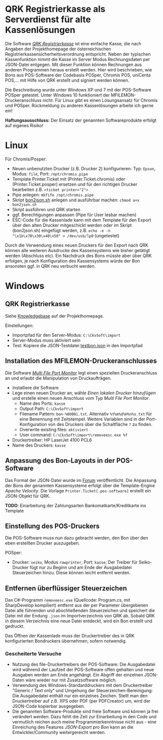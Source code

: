 # QRK Registrierkasse als Serverdienst für alte Kassenlösungen
Die Software *[QRK Registrierkasse](http://www.ckvsoft.at/)* ist eine einfache Kasse, die nach Angaben der Projekthomepage der österreichischen Registrierkassensicherheitsverordnung entspricht.
Neben der typischen Kassenfunktion nimmt die Kasse im Server Modus Rechnungsdaten per JSON-Datei entgegen. Mit dieser Funktion können Rechnungen aus anderen Programmen heraus erstellt werden.
Hier wird beschrieben, wie Bons aus POS-Software der Codebasis POSper, Chromis POS, uniCenta POS,... mit Hilfe von QRK erstellt und signiert werden können.

Die Beschreibung wurde unter Windows XP und 7 mit der POS-Software POSper getestet. Unter Windows 10 funktioniert der MFILEMON-Druckeranschluss nicht. Für Linux gibt es einen Lösungsansatz für Chromis und POSper. Rückmeldung zu anderen Kassenlösungen arbeite ich gerne ein!

**Haftungsausschluss:** Der Einsatz der genannten Softwareprodukte erfolgt auf eigenes Risiko!

# Linux
Für Chromis/Posper:
- Neuen unbenutzten Drucker (z.B. Drucker 2) konfigurieren: Typ: `Epson`, Modus: `file`, Port: `/opt/chromis.pipe`
- Template Printer.Ticket mit (Printer.Ticket.chromis) oder (Printer.Ticket.posper) ersetzen und für den richtigen Drucker bearbeiten z.B. `<ticket printer="2">`
- Pipe anlegen: `mkfifo /opt/chromis.pipe`
- Skript [bon2json.sh](bon2json.sh) anlegen und ausführbar machen: `chmod a+x bon2json.sh`
- Skript ausführen und QRK starten
- ggf. Berechtigungen anpassen (Pipe für User lesbar machen)
- ESC-Code für die Kassenlade kann mit dem Template für den Export über den alten Drucker mitgeschickt werden oder im Skript (bon2json.sh) eingefügt werden, z.B. `echo -e -n "\x1b\x70\x30\x40\x50" > /dev/usb/lp0` (ungetestet)

Durch die Verwendung eines neuen Druckers für den Export nach QRK können alle weiteren Ausdrucke des Kassensystems wie bisher getätigt werden (Abschluss etc). Ein Nachdruck des Bons müsste aber über QRK erfolgen, je nach Konfiguration des Kassensystems würde der Bon ansonsten ggf. in QRK neu verbucht werden.

# Windows
## QRK Registrierkasse
Siehe [Knowledgebase](http://www.ckvsoft.at/kb/) auf der Projekthomepage. 

Einstellungen:
- Importpfad für den Server-Modus: `C:\CkvSoft\import`
- Server-Modus muss aktiviert sein
- Test: Kopiere die JSON-Testdatei [testbon.json](testbon.json) in den Importpfad

## Installation des MFILEMON-Druckeranschlusses
Die Software *[Multi File Port Monitor](https://sourceforge.net/projects/mfilemon/)* legt einen speziellen Druckeranschluss an und erlaubt die Manipulation von Druckaufträgen. 
- Installiere die Software
- Lege einen neuen Drucker an, wähle *Einen lokalen Drucker hinzufügen* und erstelle einen neuen Anschluss vom Typ *Multi File Port Monitor*.
  - Name des Ports: `kasse`
  - Output Path: `C:\CkvSoft\import`
  - Filename Pattern: `bon-%0000i.txt`. Alternativ `%Y%m%d%H%n%s.txt` für eine Benennung mit Zeitstempel. Weitere Variablen sind in der Port-Konfiguration von des Druckers über die Schaltfläche `?` zu finden.
  - Overwrite existing files: `aktiviert`
  - User command: `C:\CkvSoft\import\removeesc.exe %f`
- Druckertreiber: HP LaserJet 4100 PCL6
- Name des Druckers: `kasse`

## Anpassung des Bon-Layouts in der POS-Software
Das Format der JSON-Datei wurde im [Forum](http://www.ckvsoft.at/forum/qrk-fragen-und-antworten/anbindung-an-boniersystem/#post-648) veröffentlicht. Die Anpassung der Bons der genannten Kassensysteme erfolgt über die Template-Engine *Apache Velocity*. Die Vorlage `Printer.Ticket[.pos-software]` erstellt ein JSON-Objekt für QRK.

**TODO**: Einarbeitung der Zahlungsarten Bankomatkarte/Kreditkarte ins Template

## Einstellung des POS-Druckers
Die POS-Software muss nun dazu gebracht werden, den Bon über den eben erstellten Drucker auszugeben.

POSper:
- Drucker: `seiko`, Modus `rawprinter`, Port: `kasse`; Der Treiber für Seiko-Drucker fügt nur zu Beginn und am Ende der Ausgabedatei Steuerzeichen hinzu. Diese können leicht entfernt werden.

## Entfernen überflüssiger Steuerzeichen
Das C#-Programm `removeesc.exe` (Quellcode: Program.cs, mit SharpDevelop kompiliert) entfernt aus der per Parameter übergebenen Datei alle führenden und abschließenden Steuerzeichen und speichert die Datei mit der Endung `.json` im Importverzeichnis von QRK ab. Sobald QRK in diesem Verzeichnis eine neue Datei entdeckt, wird ein Bon erstellt und gedruckt.

Das Öffnen der Kassenlade muss der Druckertreiber des in QRK konfigurierten Bondruckers übernehmen, sofern notwendig.

### Gescheiterte Versuche
- Nutzung des file-Druckertreibers der POS-Software: Die Ausgabedatei wird während der Laufzeit der POS-Software offen gehalten und neue Ausgaben werden am Ende angehängt. Ein Abgriff der einzelnen JSON-Daten wäre wieder nur mit Zusatzsoftware möglich.
- Verwendung des Windows-Standarddruckers mit dem Druckertreiber "Generic / Text only" und Umgehung der Steuerzeichen-Bereinigung: Die Ausgabedatei enthält nur ein einzelnes Zeichen. Stellt man den Druckertreiber auf z.B. XPS oder PDF (per PDFCreator) um, wird der JSON-Code kopierbar ausgegeben.
- Die genannten Software-Produkte sind freie Software und können ja frei verändert werden: Dazu fehlt die Zeit zur Einarbeitung in den Code und vermutlich reichen auch meine Programmierkenntnisse nicht aus - eine Einreichung des Features *JSON-Export pro Bon* kann an die Entwickler/Community weitergereicht werden.
